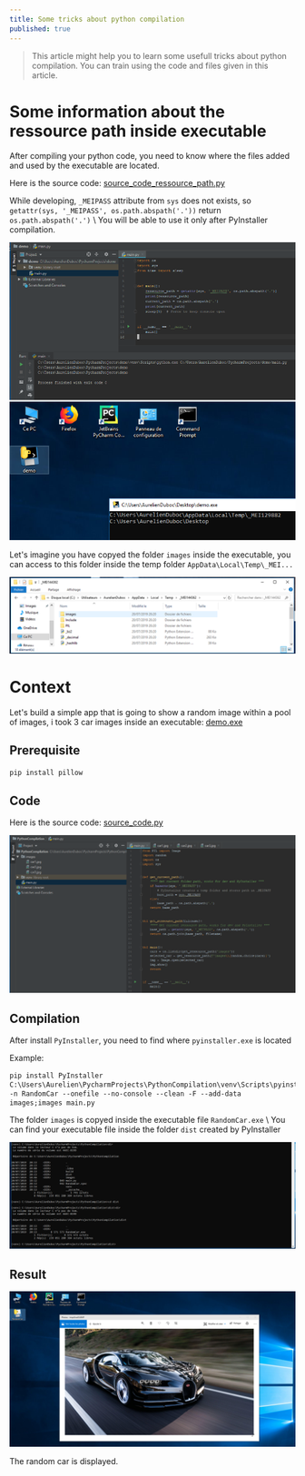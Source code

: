 ```yaml
---
title: Some tricks about python compilation
published: true
---
```


> This article might help you to learn some usefull tricks about python compilation.
> You can train using the code and files given in this article.

# Some information about the ressource path inside executable

After compiling your python code, you need to know where the files added and used by the executable are located.

Here is the source code: <a href="/images/posts/PythonCompilation/source_code_ressource_path.py">source_code_ressource_path.py</a>

While developing, `_MEIPASS` attribute from `sys` does not exists, so `getattr(sys, '_MEIPASS', os.path.abspath('.'))` return `os.path.abspath('.')` \\
You will be able to use it only after PyInstaller compilation.

<img src="/images/posts/PythonCompilation/demo1.png">

<img src="/images/posts/PythonCompilation/demo2.png">

Let's imagine you have copyed the folder `images` inside the executable, you can access to this folder inside the temp folder `AppData\Local\Temp\_MEI...`

<img src="/images/posts/PythonCompilation/cmd9.png">

# Context

Let's build a simple app that is going to show a random image within a pool of images, i took 3 car images inside an executable: <a href="/images/posts/PythonCompilation/demo.exe">demo.exe</a>

## Prerequisite

```bash
pip install pillow
```

## Code

Here is the source code: <a href="/images/posts/PythonCompilation/source_code.py">source_code.py</a>

<img src="/images/posts/PythonCompilation/pycharmproject.png">

## Compilation

After install `PyInstaller`, you need to find where `pyinstaller.exe` is located

Example:
```
pip install PyInstaller
C:\Users\Aurelien\PycharmProjects\PythonCompilation\venv\Scripts\pyinstaller.exe -n RandomCar --onefile --no-console --clean -F --add-data images;images main.py
```

The folder `images` is copyed inside the executable file `RandomCar.exe` \\
You can find your executable file inside the folder `dist` created by PyInstaller

<img src="/images/posts/PythonCompilation/cmd6.png">

## Result 

<img src="/images/posts/PythonCompilation/cmd8.png">

The random car is displayed.

